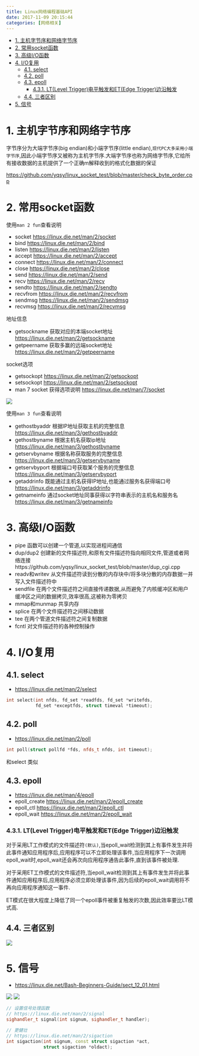 ```yaml
---
title: Linux网络编程基础API
date: 2017-11-09 20:15:44
categories: [网络相关]
---
```


<!-- TOC -->

- [1. 主机字节序和网络字节序](#1-主机字节序和网络字节序)
- [2. 常用socket函数](#2-常用socket函数)
- [3. 高级I/O函数](#3-高级io函数)
- [4. I/O复用](#4-io复用)
    - [4.1. select](#41-select)
    - [4.2. poll](#42-poll)
    - [4.3. epoll](#43-epoll)
        - [4.3.1. LT(Level Trigger)电平触发和ET(Edge Trigger)边沿触发](#431-ltlevel-trigger电平触发和etedge-trigger边沿触发)
    - [4.4. 三者区别](#44-三者区别)
- [5. 信号](#5-信号)

<!-- /TOC -->

<a id="markdown-1-主机字节序和网络字节序" name="1-主机字节序和网络字节序"></a>
# 1. 主机字节序和网络字节序

字节序分为大端字节序(big endian)和小端字节序(little endian),`现代PC大多采用小端字节序`,因此小端字节序又被称为主机字节序.大端字节序也称为网络字节序,它给所有接收数据的主机提供了一个正确m解释收到的格式化数据的保证

https://github.com/yqsy/linux_socket_test/blob/master/check_byte_order.cpp


<a id="markdown-2-常用socket函数" name="2-常用socket函数"></a>
# 2. 常用socket函数

使用`man 2 fun`查看说明

* socket https://linux.die.net/man/2/socket
* bind https://linux.die.net/man/2/bind
* listen https://linux.die.net/man/2/listen
* accept https://linux.die.net/man/2/accept
* connect https://linux.die.net/man/2/connect
* close https://linux.die.net/man/2/close
* send https://linux.die.net/man/2/send
* recv https://linux.die.net/man/2/recv
* sendto https://linux.die.net/man/2/sendto
* recvfrom https://linux.die.net/man/2/recvfrom
* sendmsg https://linux.die.net/man/2/sendmsg
* recvmsg https://linux.die.net/man/2/recvmsg

地址信息
* getsockname 获取对应的本端socket地址 https://linux.die.net/man/2/getsockname
* getpeername 获取多赢的远端socket地址 https://linux.die.net/man/2/getpeername

socket选项
* getsockopt https://linux.die.net/man/2/getsockopt 
* setsockopt https://linux.die.net/man/2/setsockopt
* man 7 socket 获得选项说明 https://linux.die.net/man/7/socket

![](http://ouxarji35.bkt.clouddn.com/snipaste_20171109_151310.png)

使用`man 3 fun`查看说明

* gethostbyaddr 根据IP地址获取主机的完整信息 https://linux.die.net/man/3/gethostbyaddr
* gethostbyname 根据主机名获取ip地址 https://linux.die.net/man/3/gethostbyname
* getservbyname 根据名称获取服务的完整信息 https://linux.die.net/man/3/getservbyname
* getservbyport 根据端口号获取某个服务的完整信息 https://linux.die.net/man/3/getservbyport
* getaddrinfo 既能通过主机名获得IP地址,也能通过服务名获得端口号 https://linux.die.net/man/3/getaddrinfo
* getnameinfo 通过socket地址同事获得以字符串表示的主机名和服务名 https://linux.die.net/man/3/getnameinfo

<a id="markdown-3-高级io函数" name="3-高级io函数"></a>
# 3. 高级I/O函数

* pipe 函数可以创建一个管道,以实现进程间通信
* dup/dup2 创建新的文件描述符,和原有文件描述符指向相同文件,管道或者网络连接https://github.com/yqsy/linux_socket_test/blob/master/dup_cgi.cpp
* readv和writev 从文件描述符读到分散的内存块中/将多块分散的内存数据一并写入文件描述符中
* sendfile 在两个文件描述符之间直接传递数据,从而避免了内核缓冲区和用户缓冲区之间的数据拷贝,效率很高,这被称为零拷贝
* mmap和munmap 共享内存
* splice 在两个文件描述符之间移动数据
* tee 在两个管道文件描述符之间复制数据
* fcntl 对文件描述符的各种控制操作


<a id="markdown-4-io复用" name="4-io复用"></a>
# 4. I/O复用

<a id="markdown-41-select" name="41-select"></a>
## 4.1. select
* https://linux.die.net/man/2/select

```c++
int select(int nfds, fd_set *readfds, fd_set *writefds,
           fd_set *exceptfds, struct timeval *timeout);
```

<a id="markdown-42-poll" name="42-poll"></a>
## 4.2. poll

* https://linux.die.net/man/2/poll
```c++
int poll(struct pollfd *fds, nfds_t nfds, int timeout);
```
和select 类似

<a id="markdown-43-epoll" name="43-epoll"></a>
## 4.3. epoll
* https://linux.die.net/man/4/epoll
* epoll_create https://linux.die.net/man/2/epoll_create
* epoll_ctl https://linux.die.net/man/2/epoll_ctl
* epoll_wait https://linux.die.net/man/2/epoll_wait

<a id="markdown-431-ltlevel-trigger电平触发和etedge-trigger边沿触发" name="431-ltlevel-trigger电平触发和etedge-trigger边沿触发"></a>
### 4.3.1. LT(Level Trigger)电平触发和ET(Edge Trigger)边沿触发

对于采用LT工作模式的文件描述符`(默认)`,当epoll_wait检测到其上有事件发生并将此事件通知应用程序后,应用程序可以不立即处理该事件,当应用程序下一次调用epoll_wait时,epoll_wait还会再次向应用程序通告此事件,直到该事件被处理.

对于采用ET工作模式的文件描述符,当epoll_wait检测到其上有事件发生并将此事件通知应用程序后,应用程序必须立即处理该事件,因为后续的epoll_wait调用将不再向应用程序通知这一事件.

ET模式在很大程度上降低了同一个epoll事件被重复触发的次数,因此效率要比LT模式高.

<a id="markdown-44-三者区别" name="44-三者区别"></a>
## 4.4. 三者区别

![](http://ouxarji35.bkt.clouddn.com/snipaste_20171109_204839.png)

<a id="markdown-5-信号" name="5-信号"></a>
# 5. 信号

* https://linux.die.net/Bash-Beginners-Guide/sect_12_01.html

![](http://ouxarji35.bkt.clouddn.com/snipaste_20171109_222023.png)
![](http://ouxarji35.bkt.clouddn.com/snipaste_20171109_222030.png)


```c++
// 设置信号处理函数
// https://linux.die.net/man/2/signal
sighandler_t signal(int signum, sighandler_t handler);

// 更健壮
// https://linux.die.net/man/2/sigaction
int sigaction(int signum, const struct sigaction *act,
              struct sigaction *oldact);
```